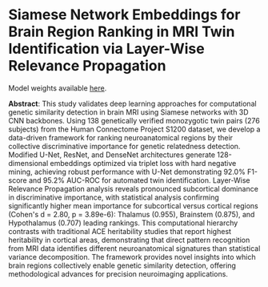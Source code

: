 # Siamese Network Embeddings for Brain Region Ranking in MRI Twin Identification via Layer-Wise Relevance Propagation

Model weights available [here](https://drive.google.com/drive/folders/1AT22UDsgiR6NRpqpN0CBJRxVZWEFfX68?usp=sharing).

**Abstract**: This study validates deep learning approaches for computational genetic similarity detection in brain MRI using Siamese networks with 3D CNN backbones. Using 138 genetically verified monozygotic twin pairs (276 subjects) from the Human Connectome Project S1200 dataset, we develop a data-driven framework for ranking neuroanatomical regions by their collective discriminative importance for genetic relatedness detection. Modified U-Net, ResNet, and DenseNet architectures generate 128-dimensional embeddings optimized via triplet loss with hard negative mining, achieving robust performance with U-Net demonstrating 92.0% F1-score and 95.2% AUC-ROC for automated twin identification. Layer-Wise Relevance Propagation analysis reveals pronounced subcortical dominance in discriminative importance, with statistical analysis confirming significantly higher mean importance for subcortical versus cortical regions (Cohen's d = 2.80, p = 3.89e-6): Thalamus (0.955), Brainstem (0.875), and Hypothalamus (0.707) leading rankings. This computational hierarchy contrasts with traditional ACE heritability studies that report highest heritability in cortical areas, demonstrating that direct pattern recognition from MRI data identifies different neuroanatomical signatures than statistical variance decomposition. The framework provides novel insights into which brain regions collectively enable genetic similarity detection, offering methodological advances for precision neuroimaging applications.

